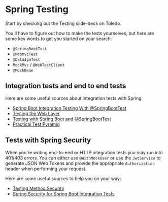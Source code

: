 # Spring Testing

Start by checking out the Testing slide-deck on Toledo.

You'll have to figure out how to make the tests yourselves, but here
are some key words to get you started on your search:

- `@SpringBootTest`
- `@WebMvcTest`
- `@DataJpaTest`
- `MockMvc` / `@WebTestClient`
- `@MockBean`

## Integration tests and end to end tests

Here are some useful sources about integration tests with Spring:

- [Spring Boot Integration Testing With @SpringBootTest](https://www.arhohuttunen.com/spring-boot-integration-testing/)
- [Testing the Web Layer](https://spring.io/guides/gs/testing-web)
- [Testing with Spring Boot and @SpringBootTest](https://reflectoring.io/spring-boot-test/)
- [Practical Test Pyramid](https://martinfowler.com/articles/practical-test-pyramid.html)

## Tests with Spring Security

When you're writing end-to-end or HTTP integration tests you may
run into 401/403 errors. You can either use `@WithMockUser` or
use the `JwtService` to generate JSON Web Tokens and provide the
appropriate `Authorization` header when performing your request.

Here are some useful sources to help you on your way:

- [Testing Method Security](https://docs.spring.io/spring-security/reference/servlet/test/method.html)
- [Spring Security for Spring Boot Integration Tests](https://www.baeldung.com/spring-security-integration-tests)